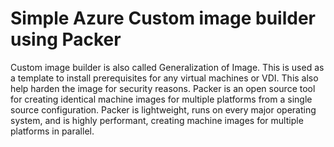 # Simple Azure Custom image builder using Packer
Custom image builder is also called Generalization of Image. This is used as a template to install prerequisites for any virtual machines or VDI. This also help harden the image for security reasons. 
Packer is an open source tool for creating identical machine images for multiple platforms from a single source configuration. Packer is lightweight, runs on every major operating system, and is highly performant, creating machine images for multiple platforms in parallel.